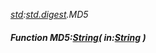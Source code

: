 _[std](../../modules/std/std-module.md):[std.digest](../../modules/std/std-digest.md).MD5_
##### Function MD5:[String](../../modules/wonkey/wonkey-types-string.md)( in:[String](../../modules/wonkey/wonkey-types-string.md) )
